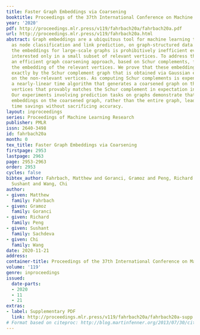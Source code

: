```yaml
---
title: Faster Graph Embeddings via Coarsening
booktitle: Proceedings of the 37th International Conference on Machine Learning
year: '2020'
pdf: http://proceedings.mlr.press/v119/fahrbach20a/fahrbach20a.pdf
url: http://proceedings.mlr.press/v119/fahrbach20a.html
abstract: Graph embeddings are a ubiquitous tool for machine learning tasks, such
  as node classification and link prediction, on graph-structured data. However, computing
  the embeddings for large-scale graphs is prohibitively inefficient even if we are
  interested only in a small subset of relevant vertices. To address this, we present
  an efficient graph coarsening approach, based on Schur complements, for computing
  the embedding of the relevant vertices. We prove that these embeddings are preserved
  exactly by the Schur complement graph that is obtained via Gaussian elimination
  on the non-relevant vertices. As computing Schur complements is expensive, we give
  a nearly-linear time algorithm that generates a coarsened graph on the relevant
  vertices that provably matches the Schur complement in expectation in each iteration.
  Our experiments involving prediction tasks on graphs demonstrate that computing
  embeddings on the coarsened graph, rather than the entire graph, leads to significant
  time savings without sacrificing accuracy.
layout: inproceedings
series: Proceedings of Machine Learning Research
publisher: PMLR
issn: 2640-3498
id: fahrbach20a
month: 0
tex_title: Faster Graph Embeddings via Coarsening
firstpage: 2953
lastpage: 2963
page: 2953-2963
order: 2953
cycles: false
bibtex_author: Fahrbach, Matthew and Goranci, Gramoz and Peng, Richard and Sachdeva,
  Sushant and Wang, Chi
author:
- given: Matthew
  family: Fahrbach
- given: Gramoz
  family: Goranci
- given: Richard
  family: Peng
- given: Sushant
  family: Sachdeva
- given: Chi
  family: Wang
date: 2020-11-21
address: 
container-title: Proceedings of the 37th International Conference on Machine Learning
volume: '119'
genre: inproceedings
issued:
  date-parts:
  - 2020
  - 11
  - 21
extras:
- label: Supplementary PDF
  link: http://proceedings.mlr.press/v119/fahrbach20a/fahrbach20a-supp.pdf
# Format based on citeproc: http://blog.martinfenner.org/2013/07/30/citeproc-yaml-for-bibliographies/
---
```

